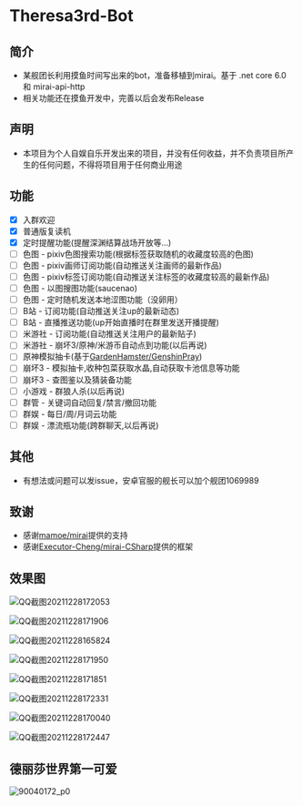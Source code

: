 # Theresa3rd-Bot

## 简介
 - 某舰团长利用摸鱼时间写出来的bot，准备移植到mirai。基于 .net core 6.0 和 mirai-api-http
 - 相关功能还在摸鱼开发中，完善以后会发布Release

## 声明
 - 本项目为个人自娱自乐开发出来的项目，并没有任何收益，并不负责项目所产生的任何问题，不得将项目用于任何商业用途

## 功能
- [x] 入群欢迎
- [x] 普通版复读机
- [x] 定时提醒功能(提醒深渊结算战场开放等...)
- [ ] 色图 - pixiv色图搜索功能(根据标签获取随机的收藏度较高的色图)
- [ ] 色图 - pixiv画师订阅功能(自动推送关注画师的最新作品)
- [ ] 色图 - pixiv标签订阅功能(自动推送关注标签的收藏度较高的最新作品)
- [ ] 色图 - 以图搜图功能(saucenao)
- [ ] 色图 - 定时随机发送本地涩图功能（没卵用）
- [ ] B站 - 订阅功能(自动推送关注up的最新动态)
- [ ] B站 - 直播推送功能(up开始直播时在群里发送开播提醒)
- [ ] 米游社 - 订阅功能(自动推送关注用户的最新贴子)
- [ ] 米游社 - 崩坏3/原神/米游币自动点到功能(以后再说)
- [ ] 原神模拟抽卡(基于[GardenHamster/GenshinPray](https://github.com/GardenHamster/GenshinPray))
- [ ] 崩坏3 - 模拟抽卡,收种包菜获取水晶,自动获取卡池信息等功能
- [ ] 崩坏3 - 查图鉴以及猜装备功能
- [ ] 小游戏 - 群狼人杀(以后再说)
- [ ] 群管 - 关键词自动回复/禁言/撤回功能
- [ ] 群娱 - 每日/周/月词云功能
- [ ] 群娱 - 漂流瓶功能(跨群聊天,以后再说)

## 其他
- 有想法或问题可以发issue，安卓官服的舰长可以加个舰团1069989

## 致谢
- 感谢[mamoe/mirai](https://github.com/mamoe/mirai)提供的支持
- 感谢[Executor-Cheng/mirai-CSharp](https://github.com/Executor-Cheng/mirai-CSharp)提供的框架

## 效果图
![QQ截图20211228172053](https://user-images.githubusercontent.com/89188316/147551335-d0f74a04-f115-4f23-bee7-de4d34860b39.png)

![QQ截图20211228171906](https://user-images.githubusercontent.com/89188316/147551310-72421bd9-e64e-4dcd-8a72-d71fd1f57420.png)

![QQ截图20211228165824](https://user-images.githubusercontent.com/89188316/147551319-41a660be-e9ac-49c1-8308-4ba4b50016fd.png)

![QQ截图20211228171950](https://user-images.githubusercontent.com/89188316/147551327-eb62d44d-1737-4a44-93ea-577b7458d687.png)

![QQ截图20211228171851](https://user-images.githubusercontent.com/89188316/147551360-66c84ad3-fb5b-4a4f-a8ef-584795c7c912.png)

![QQ截图20211228172331](https://user-images.githubusercontent.com/89188316/147551371-df41509a-7a8b-4c1d-8ff9-76b14bf0390a.png)

![QQ截图20211228170040](https://user-images.githubusercontent.com/89188316/147551376-defe06e1-3462-4c7c-b314-c716e9c0daed.png)

![QQ截图20211228172447](https://user-images.githubusercontent.com/89188316/147551382-0772c1f3-81fa-40ec-ae31-00710ba6a383.png)


## 德丽莎世界第一可爱
![90040172_p0](https://user-images.githubusercontent.com/89188316/145987675-30dc5854-0d88-47d9-bf80-5ed38493c02b.jpg)



